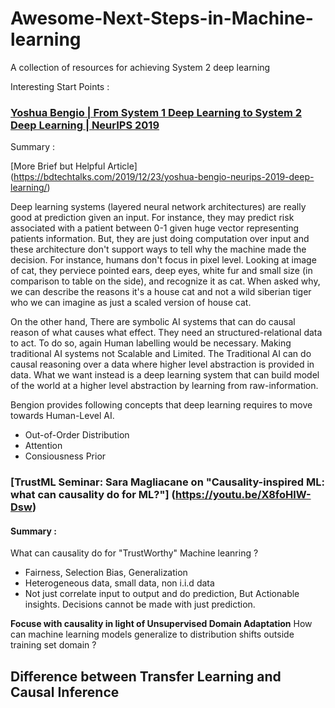 # Awesome-Next-Steps-in-Machine-learning
A collection of resources for achieving System 2 deep learning



Interesting Start Points : 
### [Yoshua Bengio | From System 1 Deep Learning to System 2 Deep Learning | NeurIPS 2019](https://link-url-here.org)

Summary :

[More Brief but Helpful Article] (https://bdtechtalks.com/2019/12/23/yoshua-bengio-neurips-2019-deep-learning/) 

Deep learning systems (layered neural network architectures) are really good at prediction given an input. For instance, they may predict risk associated with a patient between 0-1 given huge vector representing patients information. But, they are just doing computation over input and these architecture don't support ways to tell why the machine made the decision. For instance, humans don't focus in pixel level. Looking at image of cat, they perviece pointed ears, deep eyes, white fur and small size (in comparison to table on the side), and recognize it as cat. When asked why, we can describe the reasons it's a house cat and not a wild siberian tiger who we can imagine as just a scaled version of house cat.

On the other hand, There are symbolic AI systems that can do causal reason of what causes what effect. They need an structured-relational data to act. To do so, again Human labelling would be necessary. Making traditional AI systems not Scalable and Limited. 
The Traditional AI can do causal reasoning over a data where higher level abstraction is provided in data. What we want instead is a deep learning system that can build model of the world at a higher level abstraction by learning from raw-information. 


Bengion provides following concepts that deep learning requires to move towards Human-Level AI. 
- Out-of-Order Distribution
- Attention
- Consiousness Prior

### [TrustML Seminar: Sara Magliacane on "Causality-inspired ML: what can causality do for ML?"] (https://youtu.be/X8foHlW-Dsw)

#### Summary : 

What can causality do for "TrustWorthy" Machine leanring ? 
- Fairness, Selection Bias, Generalization
- Heterogeneous data, small data, non i.i.d data
- Not just correlate input to output and do prediction, But Actionable insights. Decisions cannot be made with just prediction.

**Focuse with causality in light of Unsupervised Domain Adaptation** 
How can machine learning models generalize to distribution shifts outside training set domain ? 

Difference between Transfer Learning and Causal Inference
- 



